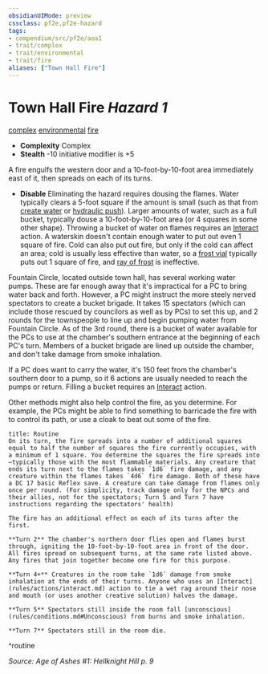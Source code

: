 ```yaml
---
obsidianUIMode: preview
cssclass: pf2e,pf2e-hazard
tags:
- compendium/src/pf2e/aoa1
- trait/complex
- trait/environmental
- trait/fire
aliases: ["Town Hall Fire"]
---
```

# Town Hall Fire *Hazard 1*  
[complex](rules/traits/complex.md)  [environmental](rules/traits/environmental.md)  [fire](rules/traits/fire.md)  

- **Complexity** Complex
- **Stealth** -10 initiative modifier is +5  

A fire engulfs the western door and a 10-foot-by-10-foot area immediately east of it, then spreads on each of its turns.

- **Disable** Eliminating the hazard requires dousing the flames. Water typically clears a 5-foot square if the amount is small (such as that from [create water](compendium/spells/create-water.md) or [hydraulic push](compendium/spells/hydraulic-push.md)). Larger amounts of water, such as a full bucket, typically douse a 10-foot-by-10-foot area (or 4 squares in some other shape). Throwing a bucket of water on flames requires an [Interact](rules/actions/interact.md) action. A waterskin doesn't contain enough water to put out even 1 square of fire. Cold can also put out fire, but only if the cold can affect an area; cold is usually less effective than water, so a [frost vial](compendium/equipment/items/frost-vial.md) typically puts out 1 square of fire, and [ray of frost](compendium/spells/ray-of-frost.md) is ineffective.

Fountain Circle, located outside town hall, has several working water pumps. These are far enough away that it's impractical for a PC to bring water back and forth. However, a PC might instruct the more steely nerved spectators to create a bucket brigade. It takes 15 spectators (which can include those rescued by councilors as well as by PCs) to set this up, and 2 rounds for the townspeople to line up and begin pumping water from Fountain Circle. As of the 3rd round, there is a bucket of water available for the PCs to use at the chamber's southern entrance at the beginning of each PC's turn. Members of a bucket brigade are lined up outside the chamber, and don't take damage from smoke inhalation.

If a PC does want to carry the water, it's 150 feet from the chamber's southern door to a pump, so it 6 actions are usually needed to reach the pumps or return. Filling a bucket requires an [Interact](rules/actions/interact.md) action.

Other methods might also help control the fire, as you determine. For example, the PCs might be able to find something to barricade the fire with to control its path, or use a cloak to beat out some of the fire.  

```ad-pf2-summary
title: Routine
On its turn, the fire spreads into a number of additional squares equal to half the number of squares the fire currently occupies, with a minimum of 1 square. You determine the squares the fire spreads into—typically those with the most flammable materials. Any creature that ends its turn next to the flames takes `1d6` fire damage, and any creature within the flames takes `4d6` fire damage. Both of these have a DC 17 basic Reflex save. A creature can take damage from flames only once per round. (For simplicity, track damage only for the NPCs and their allies, not for the spectators; Turn 5 and Turn 7 have instructions regarding the spectators' health)

The fire has an additional effect on each of its turns after the first.

**Turn 2** The chamber's northern door flies open and flames burst through, igniting the 10-foot-by-10-foot area in front of the door. All fires spread on subsequent turns, at the same rate listed above. Any fires that join together become one fire for this purpose.

**Turn 4+** Creatures in the room take `1d6` damage from smoke inhalation at the ends of their turns. Anyone who uses an [Interact](rules/actions/interact.md) action to tie a wet rag around their nose and mouth (or uses another creative solution) halves the damage.

**Turn 5** Spectators still inside the room fall [unconscious](rules/conditions.md#Unconscious) from burns and smoke inhalation.

**Turn 7** Spectators still in the room die.
```
^routine

*Source: Age of Ashes #1: Hellknight Hill p. 9*